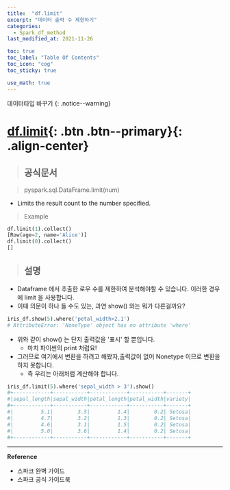 ```yaml
---
title:  "df.limit"
excerpt: "데이터 출력 수 제한하기"
categories:
  - Spark_df_method
last_modified_at: 2021-11-26

toc: true
toc_label: "Table Of Contents"
toc_icon: "cog"
toc_sticky: true

use_math: true
---
```


데이터타입 바꾸기
{: .notice--warning}

# [df.limit](#link){: .btn .btn--primary}{: .align-center}

> ## 공식문서

> pyspark.sql.DataFrame.limit(num)

- Limits the result count to the number specified.

> Example

```python
df.limit(1).collect()
[Row(age=2, name='Alice')]
df.limit(0).collect()
[]
```

> ## 설명

- Dataframe 에서 추출한 로우 수를 제한하여 분석해야할 수 있습니다. 이러한 경우에 limit 을 사용합니다.
- 이때 의문이 하나 들 수도 있는, 과연 show() 와는 뭐가 다른걸까요?

```python
iris_df.show(5).where('petal_width>2.1')
# AttributeError: 'NoneType' object has no attribute 'where'
```

- 위와 같이 show() 는 단지 출력값을 '표시' 할 뿐입니다.
  - 마치  파이썬의 print 처럼요!
- 그러므로 여기에서 변환을 하려고 해봤자,출력값이 없어 Nonetype 이므로 변환을 하지 못합니다.
  - 즉 우리는 아래처럼 계산해야 합니다.

```python
iris_df.limit(5).where('sepal_width > 3').show()
#+------------+-----------+------------+-----------+-------+
#|sepal_length|sepal_width|petal_length|petal_width|variety|
#+------------+-----------+------------+-----------+-------+
#|         5.1|        3.5|         1.4|        0.2| Setosa|
#|         4.7|        3.2|         1.3|        0.2| Setosa|
#|         4.6|        3.1|         1.5|        0.2| Setosa|
#|         5.0|        3.6|         1.4|        0.2| Setosa|
#+------------+-----------+------------+-----------+-------+
```


---

**Reference**

- 스파크 완벽 가이드
- 스파크 공식 가이드북



